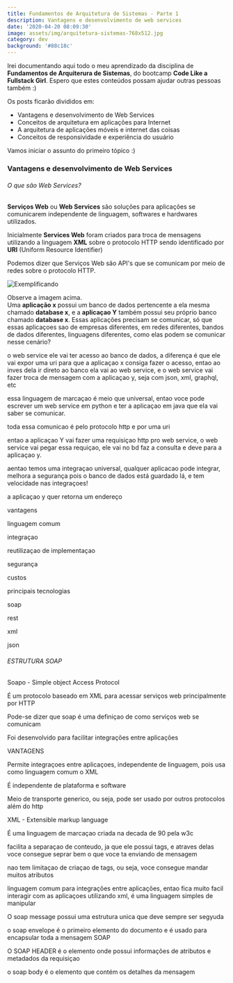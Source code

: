 ```yaml
---
title: Fundamentos de Arquitetura de Sistemas - Parte 1
description: Vantagens e desenvolvimento de web services
date: '2020-04-20 08:09:30'
image: assets/img/arquitetura-sistemas-768x512.jpg
category: dev
background: '#88c18c'
---
```

Irei documentando aqui todo o meu aprendizado da disciplina de **Fundamentos de Arquiterura de Sistemas**, do bootcamp **Code Like a Fullstack Girl**. Espero que estes conteúdos possam ajudar outras pessoas também :)

Os posts ficarão divididos em:

* Vantagens e desenvolvimento de Web Services
* Conceitos de arquitetura em aplicações para Internet
* A arquitetura de aplicações móveis e internet das coisas
* Conceitos de responsividade e experiência do usuário

Vamos iniciar o assunto do primeiro tópico :)

### Vantagens e desenvolvimento de Web Services

###### O que são Web Services?

**Serviços Web** ou **Web Services** são soluções para aplicações se comunicarem independente de linguagem, softwares e hardwares utilizados.

Inicialmente **Services Web** foram criados para troca de mensagens utilizando a linguagem **XML** sobre o protocolo HTTP sendo identificado por **URI** (Uniform Resource Identifier)

Podemos dizer que Serviços Web são API's que se comunicam por meio de redes sobre o protocolo HTTP.

![Exemplificando](assets/img/unnamed.png "Exemplificando")

Observe a imagem acima.\
Uma **aplicação x** possui um banco de dados pertencente a ela mesma chamado **database x**, e a **aplicaçao Y** também possui seu próprio banco chamado **database x**. Essas aplicações precisam se comunicar, só que essas aplicaçoes sao de empresas diferentes, em redes diferentes, bandos de dados diferentes, linguagens diferentes, como elas podem se comunicar nesse cenário?

o web service ele vai ter acesso ao  banco de dados, a diferença é que ele vai expor uma uri para que a aplicaçao x consiga fazer o acesso, entao ao inves dela ir direto ao banco ela vai ao web service, e o web service vai fazer troca de mensagem com a aplicaçao y, seja com json, xml, graphql, etc

essa linguagem de marcaçao é meio que universal, entao voce pode escrever um web service em python e ter a aplicaçao em java que ela vai saber se comunicar.

toda essa comunicao é pelo protocolo http e por uma uri 

entao a aplicaçao Y vai fazer uma requisiçao http pro web service, o web service vai pegar essa requiçao, ele vai no bd faz a consulta e deve para a aplicaçao y.

aentao temos uma integraçao universal, qualquer aplicacao pode integrar, melhora a segurança pois o banco de dados está guardado lá, e tem velocidade nas integraçoes!

a aplicaçao y quer retorna um endereço

vantagens

linguagem comum 

integraçao

reutilizaçao de implementaçao

segurança

custos

principais tecnologias

soap

rest

xml

json

###### ESTRUTURA SOAP

Soapo - Simple object Access Protocol

É um protocolo baseado em XML para acessar serviços web principalmente por HTTP

Pode-se dizer que soap é uma definiçao de como serviços web se comunicam

Foi desenvolvido para facilitar integrações entre aplicações

VANTAGENS

Permite integraçoes entre aplicaçoes, independente de linguagem, pois usa como linguagem comum o XML

É independente de plataforma e software

Meio de transporte generico, ou seja, pode ser usado por outros protocolos além do http

XML - Extensible markup language

É uma linguagem de marcaçao criada na decada de 90 pela w3c

facilita a separaçao de conteudo, ja que ele possui tags, e atraves delas voce consegue seprar bem o que voce ta enviando de mensagem

nao tem limitaçao de criaçao de tags, ou seja, voce consegue mandar muitos atributos

linguagem comum para integrações entre aplicações, entao fica muito facil interagir com as aplicaçoes utilizando xml, é uma linguagem simples de manipular

O soap message possui uma estrutura unica que deve sempre ser segyuda

o soap envelope é o primeiro elemento do documento e é usado para encapsular toda a mensagem SOAP

O SOAP HEADER é o elemento onde possui informações de atributos e metadados da requisiçao

o soap body é o elemento que contém os detalhes da mensagem
